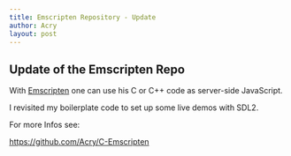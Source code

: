 ```yaml
---
title: Emscripten Repository - Update
author: Acry
layout: post
---
```


## Update of the Emscripten Repo

With [Emscripten](http://kripken.github.io/emscripten-site/) one can use his C or C++ code as server-side JavaScript.

I revisited my boilerplate code to set up some live demos with SDL2.

For more Infos see:

<https://github.com/Acry/C-Emscripten>

